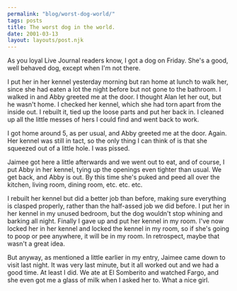 ```yaml
---
permalink: "blog/worst-dog-world/"
tags: posts
title: The worst dog in the world.
date: 2001-03-13
layout: layouts/post.njk
---
```


As you loyal Live Journal readers know, I got a dog on Friday. She's a good, well behaved dog, except when I'm not there.

I put her in her kennel yesterday morning but ran home at lunch to walk her, since she had eaten a lot the night before but not gone to the bathroom. I walked in and Abby greeted me at the door. I thought Alan let her out, but he wasn't home. I checked her kennel, which she had torn apart from the inside out. I rebuilt it, tied up the loose parts and put her back in. I cleaned up all the little messes of hers I could find and went back to work.

I got home around 5, as per usual, and Abby greeted me at the door. Again. Her kennel was still in tact, so the only thing I can think of is that she squeezed out of a little hole. I was pissed.

Jaimee got here a little afterwards and we went out to eat, and of course, I put Abby in her kennel, tying up the openings even tighter than usual. We get back, and Abby is out. By this time she's puked and peed all over the kitchen, living room, dining room, etc. etc. etc. 

I rebuilt her kennel but did a better job than before, making sure everything is clasped properly, rather than the half-assed job we did before. I put her in her kennel in my unused bedroom, but the dog wouldn't stop whining and barking all night. Finally I gave up and put her kennel in my room. I've now locked her in her kennel and locked the kennel in my room, so if she's going to poop or pee anywhere, it will be in my room. In retrospect, maybe that wasn't a great idea.

But anyway, as mentioned a little earlier in my entry, Jaimee came down to visit last night. It was very last minute, but it all worked out and we had a good time. At least I did. We ate at El Somberito and watched Fargo, and she even got me a glass of milk when I asked her to. What a nice girl.